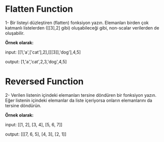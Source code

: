 # Flatten Function

1- Bir listeyi düzleştiren (flatten) fonksiyon yazın. Elemanları birden çok katmanlı listelerden ([[3],2] gibi) oluşabileceği gibi, non-scalar verilerden de oluşabilir.

**Örnek olarak:**

input: [[1,'a',['cat'],2],[[[3]],'dog'],4,5]

output: [1,'a','cat',2,3,'dog',4,5]


# Reversed Function 

2- Verilen listenin içindeki elemanları tersine döndüren bir fonksiyon yazın. Eğer listenin içindeki elemanlar da liste içeriyorsa onların elemanlarını da tersine döndürün.

**Örnek olarak:**

input: [[1, 2], [3, 4], [5, 6, 7]]

output: [[[7, 6, 5], [4, 3], [2, 1]]